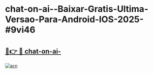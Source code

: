 # chat-on-ai--Baixar-Gratis-Ultima-Versao-Para-Android-IOS-2025-#9vi46

# <h2><a href="https://ainizakaria.my?title=chat-on-ai-&ref=24M">🔗👉 🔴 chat-on-ai-</a></h2>

[![acn](https://github.com/user-attachments/assets/0f9c940e-d8b0-45ae-aac7-cd30a18b3e1c)](https://ainizakaria.my?title=chat-on-ai-&ref=24M)

